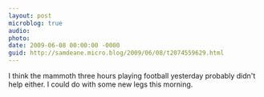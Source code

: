 ```yaml
---
layout: post
microblog: true
audio: 
photo: 
date: 2009-06-08 00:00:00 -0000
guid: http://samdeane.micro.blog/2009/06/08/t2074559629.html
---
```

I think the mammoth three hours playing football yesterday probably didn't help either. I could do with some new legs this morning.
